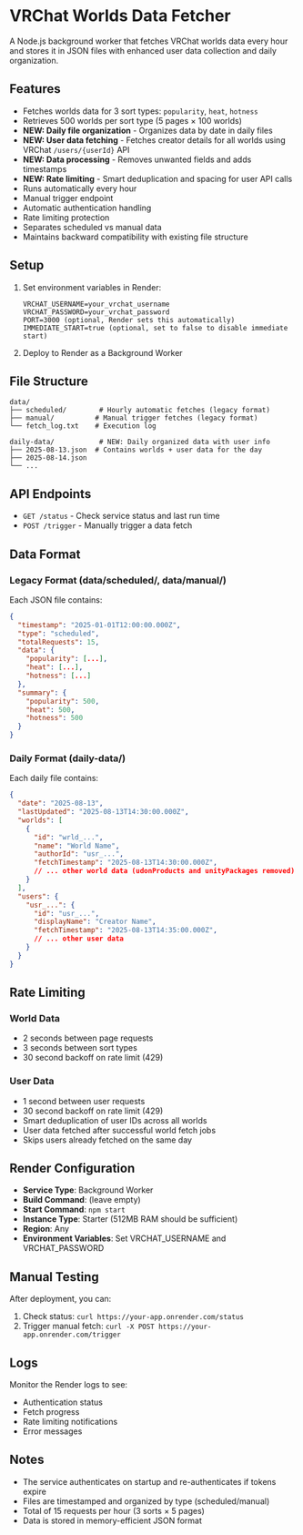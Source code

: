 # VRChat Worlds Data Fetcher

A Node.js background worker that fetches VRChat worlds data every hour and stores it in JSON files with enhanced user data collection and daily organization.

## Features

- Fetches worlds data for 3 sort types: `popularity`, `heat`, `hotness`
- Retrieves 500 worlds per sort type (5 pages × 100 worlds)
- **NEW: Daily file organization** - Organizes data by date in daily files
- **NEW: User data fetching** - Fetches creator details for all worlds using VRChat `/users/{userId}` API
- **NEW: Data processing** - Removes unwanted fields and adds timestamps
- **NEW: Rate limiting** - Smart deduplication and spacing for user API calls
- Runs automatically every hour
- Manual trigger endpoint
- Automatic authentication handling
- Rate limiting protection
- Separates scheduled vs manual data
- Maintains backward compatibility with existing file structure

## Setup

1. Set environment variables in Render:
   ```
   VRCHAT_USERNAME=your_vrchat_username
   VRCHAT_PASSWORD=your_vrchat_password
   PORT=3000 (optional, Render sets this automatically)
   IMMEDIATE_START=true (optional, set to false to disable immediate start)
   ```

2. Deploy to Render as a Background Worker

## File Structure

```
data/
├── scheduled/        # Hourly automatic fetches (legacy format)
├── manual/          # Manual trigger fetches (legacy format)
└── fetch_log.txt    # Execution log

daily-data/           # NEW: Daily organized data with user info
├── 2025-08-13.json  # Contains worlds + user data for the day
├── 2025-08-14.json
└── ...
```

## API Endpoints

- `GET /status` - Check service status and last run time
- `POST /trigger` - Manually trigger a data fetch

## Data Format

### Legacy Format (data/scheduled/, data/manual/)
Each JSON file contains:
```json
{
  "timestamp": "2025-01-01T12:00:00.000Z",
  "type": "scheduled",
  "totalRequests": 15,
  "data": {
    "popularity": [...],
    "heat": [...],
    "hotness": [...]
  },
  "summary": {
    "popularity": 500,
    "heat": 500,
    "hotness": 500
  }
}
```

### Daily Format (daily-data/)
Each daily file contains:
```json
{
  "date": "2025-08-13",
  "lastUpdated": "2025-08-13T14:30:00.000Z",
  "worlds": [
    {
      "id": "wrld_...",
      "name": "World Name",
      "authorId": "usr_...",
      "fetchTimestamp": "2025-08-13T14:30:00.000Z",
      // ... other world data (udonProducts and unityPackages removed)
    }
  ],
  "users": {
    "usr_...": {
      "id": "usr_...",
      "displayName": "Creator Name",
      "fetchTimestamp": "2025-08-13T14:35:00.000Z",
      // ... other user data
    }
  }
}
```

## Rate Limiting

### World Data
- 2 seconds between page requests
- 3 seconds between sort types
- 30 second backoff on rate limit (429)

### User Data
- 1 second between user requests
- 30 second backoff on rate limit (429)
- Smart deduplication of user IDs across all worlds
- User data fetched after successful world fetch jobs
- Skips users already fetched on the same day

## Render Configuration

- **Service Type**: Background Worker
- **Build Command**: (leave empty)
- **Start Command**: `npm start`
- **Instance Type**: Starter (512MB RAM should be sufficient)
- **Region**: Any
- **Environment Variables**: Set VRCHAT_USERNAME and VRCHAT_PASSWORD

## Manual Testing

After deployment, you can:
1. Check status: `curl https://your-app.onrender.com/status`
2. Trigger manual fetch: `curl -X POST https://your-app.onrender.com/trigger`

## Logs

Monitor the Render logs to see:
- Authentication status
- Fetch progress
- Rate limiting notifications
- Error messages

## Notes

- The service authenticates on startup and re-authenticates if tokens expire
- Files are timestamped and organized by type (scheduled/manual)
- Total of 15 requests per hour (3 sorts × 5 pages)
- Data is stored in memory-efficient JSON format